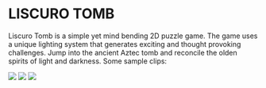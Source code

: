 # LISCURO TOMB

Liscuro Tomb is a simple yet mind bending 2D puzzle game.
The game uses a unique lighting system that generates exciting and thought provoking challenges.
Jump into the ancient Aztec tomb and reconcile the olden spirits of light and darkness.
Some sample clips:

![](https://github.com/Benja-Boi/Liscuro-Tomb/blob/main/Liscuro%201.gif)
![](https://github.com/Benja-Boi/Liscuro-Tomb/blob/main/Liscuro%202.gif)
![](https://github.com/Benja-Boi/Liscuro-Tomb/blob/main/Liscuro%203.gif)
